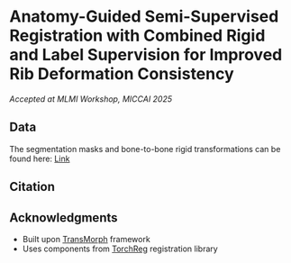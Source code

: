 # Anatomy-Guided Semi-Supervised Registration with Combined Rigid and Label Supervision for Improved Rib Deformation Consistency

*Accepted at MLMI Workshop, MICCAI 2025*

## Data
The segmentation masks and bone-to-bone rigid transformations can be found here: [Link](https://filecloud.uk-augsburg.de/index.php/s/c9ToruqSxZlOcRM)

## Citation

## Acknowledgments

- Built upon [TransMorph](https://github.com/junyuchen245/TransMorph_Transformer_for_Medical_Image_Registration) framework
- Uses components from [TorchReg](https://github.com/codingfisch/torchreg) registration library
